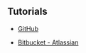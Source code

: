 Tutorials
----------
  - [GitHub](1)

  - [Bitbucket - Atlassian](2)

[1]: https://help.github.com/articles/adding-an-existing-project-to-github-using-the-command-line/
[2]: https://www.atlassian.com/git/tutorials/syncing/
